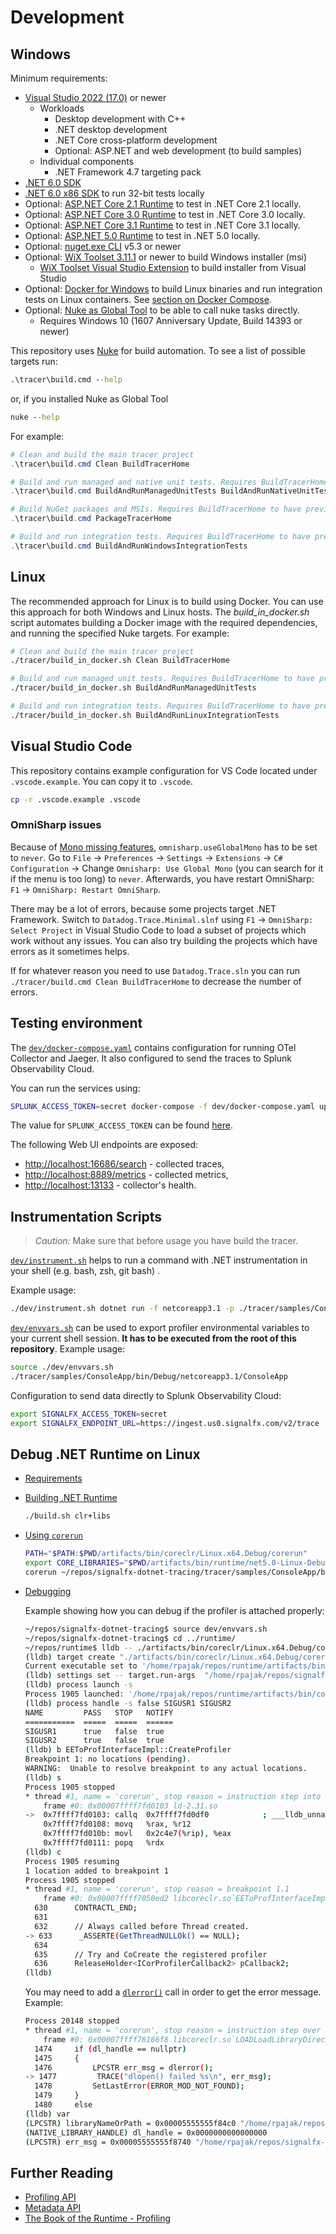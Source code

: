 # Development

## Windows

Minimum requirements:

- [Visual Studio 2022 (17.0)](https://visualstudio.microsoft.com/downloads/) or newer
  - Workloads
    - Desktop development with C++
    - .NET desktop development
    - .NET Core cross-platform development
    - Optional: ASP.NET and web development (to build samples)
  - Individual components
    - .NET Framework 4.7 targeting pack
- [.NET 6.0 SDK](https://dotnet.microsoft.com/download/dotnet/6.0)
- [.NET 6.0 x86 SDK](https://dotnet.microsoft.com/download/dotnet/6.0) to run 32-bit tests locally
- Optional: [ASP.NET Core 2.1 Runtime](https://dotnet.microsoft.com/download/dotnet-core/2.1) to test in .NET Core 2.1 locally.
- Optional: [ASP.NET Core 3.0 Runtime](https://dotnet.microsoft.com/download/dotnet-core/3.0) to test in .NET Core 3.0 locally.
- Optional: [ASP.NET Core 3.1 Runtime](https://dotnet.microsoft.com/download/dotnet-core/3.1) to test in .NET Core 3.1 locally.
- Optional: [ASP.NET 5.0 Runtime](https://dotnet.microsoft.com/download/dotnet-core/5.0) to test in .NET 5.0 locally.
- Optional: [nuget.exe CLI](https://www.nuget.org/downloads) v5.3 or newer
- Optional: [WiX Toolset 3.11.1](http://wixtoolset.org/releases/) or newer to build Windows installer (msi)
  - [WiX Toolset Visual Studio Extension](https://wixtoolset.org/releases/) to build installer from Visual Studio
- Optional: [Docker for Windows](https://docs.docker.com/docker-for-windows/) to build Linux binaries and run integration tests on Linux containers. See [section on Docker Compose](#building-and-running-tests-with-docker-compose).
- Optional: [Nuke as Global Tool](https://nuke.build/docs/getting-started/setup.html) to be able to call nuke tasks directly.
  - Requires Windows 10 (1607 Anniversary Update, Build 14393 or newer)

This repository uses [Nuke](https://nuke.build/) for build automation.
To see a list of possible targets run:

```cmd
.\tracer\build.cmd --help
```

or, if you installed Nuke as Global Tool

```cmd
nuke --help
```


For example:

```powershell
# Clean and build the main tracer project
.\tracer\build.cmd Clean BuildTracerHome

# Build and run managed and native unit tests. Requires BuildTracerHome to have previously been run
.\tracer\build.cmd BuildAndRunManagedUnitTests BuildAndRunNativeUnitTests 

# Build NuGet packages and MSIs. Requires BuildTracerHome to have previously been run
.\tracer\build.cmd PackageTracerHome 

# Build and run integration tests. Requires BuildTracerHome to have previously been run
.\tracer\build.cmd BuildAndRunWindowsIntegrationTests
```

## Linux

The recommended approach for Linux is to build using Docker. You can use this approach for both Windows and Linux hosts. The _build_in_docker.sh_ script automates building a Docker image with the required dependencies, and running the specified Nuke targets. For example:

```bash
# Clean and build the main tracer project
./tracer/build_in_docker.sh Clean BuildTracerHome

# Build and run managed unit tests. Requires BuildTracerHome to have previously been run
./tracer/build_in_docker.sh BuildAndRunManagedUnitTests 

# Build and run integration tests. Requires BuildTracerHome to have previously been run
./tracer/build_in_docker.sh BuildAndRunLinuxIntegrationTests
```

## Visual Studio Code

This repository contains example configuration for VS Code located under `.vscode.example`. You can copy it to `.vscode`.

```sh
cp -r .vscode.example .vscode
```

### OmniSharp issues

Because of [Mono missing features](https://github.com/OmniSharp/omnisharp-vscode#note-about-using-net-5-sdks), `omnisharp.useGlobalMono` has to be set to `never`. Go to `File` -> `Preferences` -> `Settings` -> `Extensions` -> `C# Configuration` -> Change `Omnisharp: Use Global Mono` (you can search for it if the menu is too long) to `never`. Afterwards, you have restart OmniSharp: `F1` -> `OmniSharp: Restart OmniSharp`.

There may be a lot of errors, because some projects target .NET Framework. Switch to `Datadog.Trace.Minimal.slnf` using `F1` -> `OmniSharp: Select Project` in Visual Studio Code to load a subset of projects which work without any issues. You can also try building the projects which have errors as it sometimes helps.

If for whatever reason you need to use `Datadog.Trace.sln` you can run `./tracer/build.cmd Clean BuildTracerHome` to decrease the number of errors.

## Testing environment

The [`dev/docker-compose.yaml`](../dev/docker-compose.yaml) contains configuration for running OTel Collector and Jaeger.
It also configured to send the traces to Splunk Observability Cloud.

You can run the services using:

```sh
SPLUNK_ACCESS_TOKEN=secret docker-compose -f dev/docker-compose.yaml up
```

The value for `SPLUNK_ACCESS_TOKEN` can be found
[here](https://app.signalfx.com/o11y/#/organization/current?selectedKeyValue=sf_section:accesstokens).

The following Web UI endpoints are exposed:

- <http://localhost:16686/search> - collected traces,
- <http://localhost:8889/metrics> - collected metrics,
- <http://localhost:13133> - collector's health.

## Instrumentation Scripts

> *Caution:* Make sure that before usage you have build the tracer.

[`dev/instrument.sh`](../dev/instrument.sh) helps to run a command with
.NET instrumentation in your shell (e.g. bash, zsh, git bash) .

Example usage:

```sh
./dev/instrument.sh dotnet run -f netcoreapp3.1 -p ./tracer/samples/ConsoleApp/ConsoleApp.csproj --no-launch-profile
```

 [`dev/envvars.sh`](../dev/envvars.sh) can be used to export profiler
 environmental variables to your current shell session.
 **It has to be executed from the root of this repository**.
 Example usage:

 ```sh
 source ./dev/envvars.sh
 ./tracer/samples/ConsoleApp/bin/Debug/netcoreapp3.1/ConsoleApp
 ```

Configuration to send data directly to Splunk Observability Cloud:

 ```sh
export SIGNALFX_ACCESS_TOKEN=secret
export SIGNALFX_ENDPOINT_URL=https://ingest.us0.signalfx.com/v2/trace
```

## Debug .NET Runtime on Linux

- [Requirements](https://github.com/dotnet/runtime/blob/main/docs/workflow/requirements/linux-requirements.md)

- [Building .NET Runtime](https://github.com/dotnet/runtime/blob/main/docs/workflow/building/libraries/README.md)

  ```bash
  ./build.sh clr+libs
  ```

- [Using `corerun`](https://github.com/dotnet/runtime/blob/main/docs/workflow/testing/using-corerun.md)

  ```bash
  PATH="$PATH:$PWD/artifacts/bin/coreclr/Linux.x64.Debug/corerun"
  export CORE_LIBRARIES="$PWD/artifacts/bin/runtime/net5.0-Linux-Debug-x64"
  corerun ~/repos/signalfx-dotnet-tracing/tracer/samples/ConsoleApp/bin/Debug/net5.0/ConsoleApp.dll
  ```

- [Debugging](https://github.com/dotnet/runtime/blob/main/docs/workflow/debugging/coreclr/debugging.md)

  Example showing how you can debug if the profiler is attached properly:

  ```bash
  ~/repos/signalfx-dotnet-tracing$ source dev/envvars.sh 
  ~/repos/signalfx-dotnet-tracing$ cd ../runtime/
  ~/repos/runtime$ lldb -- ./artifacts/bin/coreclr/Linux.x64.Debug/corerun ~/repos/signalfx-dotnet-tracing/tracer/samples/ConsoleApp/bin/Debug/net5.0/ConsoleApp.dll
  (lldb) target create "./artifacts/bin/coreclr/Linux.x64.Debug/corerun"
  Current executable set to '/home/rpajak/repos/runtime/artifacts/bin/coreclr/Linux.x64.Debug/corerun' (x86_64).
  (lldb) settings set -- target.run-args  "/home/rpajak/repos/signalfx-dotnet-tracing/tracer/samples/ConsoleApp/bin/Debug/net5.0/ConsoleApp.dll"
  (lldb) process launch -s
  Process 1905 launched: '/home/rpajak/repos/runtime/artifacts/bin/coreclr/Linux.x64.Debug/corerun' (x86_64)
  (lldb) process handle -s false SIGUSR1 SIGUSR2
  NAME         PASS   STOP   NOTIFY
  ===========  =====  =====  ======
  SIGUSR1      true   false  true 
  SIGUSR2      true   false  true 
  (lldb) b EEToProfInterfaceImpl::CreateProfiler
  Breakpoint 1: no locations (pending).
  WARNING:  Unable to resolve breakpoint to any actual locations.
  (lldb) s
  Process 1905 stopped
  * thread #1, name = 'corerun', stop reason = instruction step into
      frame #0: 0x00007ffff7fd0103 ld-2.31.so
  ->  0x7ffff7fd0103: callq  0x7ffff7fd0df0            ; ___lldb_unnamed_symbol18$$ld-2.31.so
      0x7ffff7fd0108: movq   %rax, %r12
      0x7ffff7fd010b: movl   0x2c4e7(%rip), %eax
      0x7ffff7fd0111: popq   %rdx
  (lldb) c
  Process 1905 resuming
  1 location added to breakpoint 1
  Process 1905 stopped
  * thread #1, name = 'corerun', stop reason = breakpoint 1.1
      frame #0: 0x00007ffff7050ed2 libcoreclr.so`EEToProfInterfaceImpl::CreateProfiler(this=0x00005555555f7690, pClsid=0x00007fffffffce88, wszClsid=u"{918728DD-259F-4A6A-AC2B-B85E1B658318}", wszProfileDLL=u"/home/rpajak/repos/signalfx-dotnet-tracing/tracer/bin/tracer-home/OpenTelemetry.AutoInstrumentation.ClrProfiler.Native.so") at eetoprofinterfaceimpl.cpp:633:5
    630      CONTRACTL_END;
    631 
    632      // Always called before Thread created.
  -> 633      _ASSERTE(GetThreadNULLOk() == NULL);
    634 
    635      // Try and CoCreate the registered profiler
    636      ReleaseHolder<ICorProfilerCallback2> pCallback2;
  (lldb) 
  ```

  You may need to add a [`dlerror()`](https://linux.die.net/man/3/dlerror) call
  in order to get the error message. Example:

  ```bash
  Process 20148 stopped
  * thread #1, name = 'corerun', stop reason = instruction step over
      frame #0: 0x00007ffff76166f8 libcoreclr.so`LOADLoadLibraryDirect(libraryNameOrPath="/home/rpajak/repos/signalfx-dotnet-tracing/tracer/bin/tracer-home/OpenTelemetry.AutoInstrumentation.ClrProfiler.Native.so") at module.cpp:1477:9
    1474     if (dl_handle == nullptr)
    1475     {
    1476         LPCSTR err_msg = dlerror();
  -> 1477         TRACE("dlopen() failed %s\n", err_msg);
    1478         SetLastError(ERROR_MOD_NOT_FOUND);
    1479     }
    1480     else
  (lldb) var
  (LPCSTR) libraryNameOrPath = 0x00005555555f84c0 "/home/rpajak/repos/signalfx-dotnet-tracing/tracer/bin/tracer-home/OpenTelemetry.AutoInstrumentation.ClrProfiler.Native.so"
  (NATIVE_LIBRARY_HANDLE) dl_handle = 0x0000000000000000
  (LPCSTR) err_msg = 0x00005555555f8740 "/home/rpajak/repos/signalfx-dotnet-tracing/tracer/bin/tracer-home/OpenTelemetry.AutoInstrumentation.ClrProfiler.Native.so: undefined symbol: _binary_Datadog_Trace_ClrProfiler_Managed_Loader_pdb_end"  
  ```

## Further Reading

- [Profiling API](https://docs.microsoft.com/en-us/dotnet/framework/unmanaged-api/profiling/)
- [Metadata API](https://docs.microsoft.com/en-us/dotnet/framework/unmanaged-api/metadata/)
- [The Book of the Runtime - Profiling](https://github.com/dotnet/coreclr/blob/master/Documentation/botr/profiling.md)
